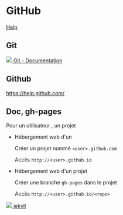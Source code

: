 # GitHub

[Help](./help.rst)


## Git

[![][git-ico] Git - Documentation](http://git-scm.com/doc/)

[git-ico]: http://www.google.com/s2/favicons?domain=git-scm.com


## Github

https://help.github.com/

## Doc, gh-pages

Pour un utilisateur *<user>*, un projet *<repo>*

- Hébergement web d'un *<user>*
	
	Créer un projet nommé `<user>.github.com`
	
	Accès `http://<user>.github.io`

- Hébergement web d'un projet *<repo>*
	
	Créer une branche `gh-pages` dans le projet
	
	Accès `http://<user>.github.io/<repo>`	

[![](http://www.google.com/s2/favicons?domain=jekyllrb.com) jekyll](http://jekyllrb.com)

